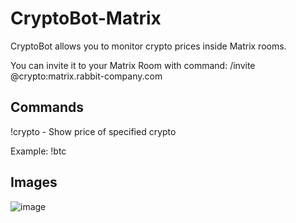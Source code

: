 # CryptoBot-Matrix
CryptoBot allows you to monitor crypto prices inside Matrix rooms.

You can invite it to your Matrix Room with command: /invite @crypto:matrix.rabbit-company.com

## Commands
!crypto - Show price of specified crypto

Example: !btc

## Images
![image](https://user-images.githubusercontent.com/44822563/191362095-49a583e5-6013-422f-b515-4b50b64ce3e7.png)
